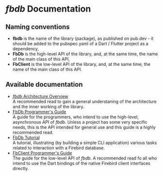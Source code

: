 # *fbdb* Documentation

## Naming conventions
- **fbdb** is the name of the library (package), as published on pub.dev - it should be added to the pubspec.yaml of a Dart / Flutter project as a dependency,
- **FbDb** is the high-level API of the library, and, at the same time, the name of the main class of this API,
- **FbClient** is the low-level API of the library, and, at the same time, the name of the main class of this API.


## Available documentation
- [*fbdb* Architecture Overview](https://github.com/hipercompl/fbdb/blob/main/doc/fbdb_arch.md)  
A recommended read to gain a general understaning of the architecture and the inner working of the library.
- [FbDb Programmer's Guide](https://github.com/hipercompl/fbdb/blob/main/doc/fbdb_guide.md)  
A guide for the programmers, who intend to use the high-level, asynchronous API of *fbdb*. Unless a project has some very specific needs, this is the API intended for general use and this guide is a highly recommended read.
- [FbDb Tutorial](https://github.com/hipercompl/fbdb/blob/main/doc/fbdb_tutorial.md)  
A tutorial, illustrating (by building a simple CLI application) various tasks related to interaction with a Firebird database.
- [FbClient Programmer's Guide](https://github.com/hipercompl/fbdb/blob/main/doc/fbclient_guide.md)  
The guide for the low-level API of *fbdb*. A recommended read fo all who intend to use the Dart bindings of the native Firebird client interfaces directly.
